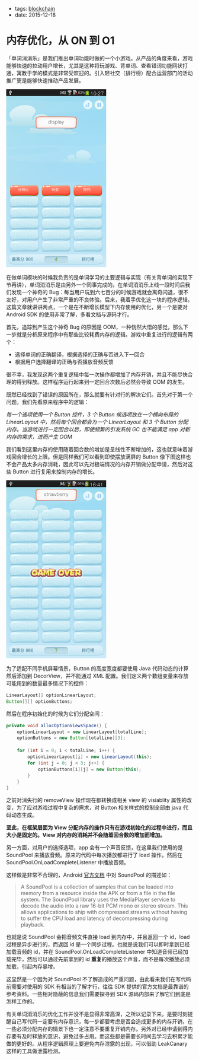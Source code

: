 - tags: [blockchain](/tags.md#blockchain)
- date: 2015-12-18

# 内存优化，从 ON 到 O1

「单词消消乐」是我们推出单词功能时做的一个小游戏。从产品的角度来看，游戏能够快速的拉动用户增长，尤其是这种将玩游戏、背单词、查看错词功能网状打通，寓教于学的模式是非常受欢迎的。引入轻社交（排行榜）配合运营部门的活动推广更是能够快速推动产品发展。

![2015 12 18 内存优化，从 O(N) 到 O(1) [android] d2347b11e38f42618cfc61c34644393c/2015-12-18-1.png](/images/2015-12-18-1.png)

在做单词模块的时候我负责的是单词学习的主要逻辑与实现（有关背单词的实现下节再讲），单词消消乐是由另外一个同事完成的。在单词消消乐上线一段时间后我们发现一个神奇的 Bug：每当用户玩到六七百分的时候游戏就会离奇闪退，很不友好，对用户产生了非常严重的不良体验。后来，我着手优化这一块的程序逻辑。这篇文章就讲讲两点，一个是在不断增长模型下内存使用的优化，另一个是要对 Android SDK 的使用非常了解，多看文档与源码才行。

首先，追踪到产生这个神奇 Bug 的原因是 OOM，一种恍然大悟的感觉，那么下一步就是分析原来程序中有那些比较耗费内存的逻辑。游戏中重复进行的逻辑有两个：

- 选择单词的正确翻译，根据选择的正确与否进入下一回合
- 根据用户选择翻译的正确与否播放音频反馈

很不幸，我发现这两个重复逻辑中每一次操作都增加了内存开销，并且不能尽快合理的得到释放。这样程序运行起来到一定回合次数后必然会导致 OOM 的发生。

既然已经找到了错误的原因所在，那么就要有针对行的解决它们。首先对于第一个问题，我们先看原来程序中的逻辑：

*每一个选项使用一个 Button 控件，3 个 Button 候选项放在一个横向布局的 LinearLayout 中，然后每个回合都会为一个 LinearLayout 和 3 个 Button 分配内存。当游戏进行一定回合以后，即使频繁的引发系统 GC 也不能满足 app 对新内存的需求，进而产生 OOM*

我们看到这里内存的使用随着回合数的增加是呈线性不断增加的，这也就意味着游戏回合增长的上限。但是同样我们可以看到即使摆放满屏的 Button 像下图这样也不会产品太多内存消耗，因此可以先对极端情况的内存开销做分配申请，然后对这些 Button 进行复用来控制内存的增长。

![2015 12 18 内存优化，从 O(N) 到 O(1) [android] d2347b11e38f42618cfc61c34644393c/2015-12-18-2.png](/images/2015-12-18-2.png)

为了适配不同手机屏幕情景，Button 的高度宽度都要使用 Java 代码动态的计算然后添加到 DecorView，并不能通过 XML 配置。我们定义两个数组变量来存放可能用到的数量最多情况下的控件：

```java
LinearLayout[] optionLinearLayout;
Button[][] optionButtons;

```

然后在程序初始化的时候为它们分配空间：

```java
private void allocOptionViewsSpace() {
    optionLinearLayout = new LinearLayout[totalLine];
    optionButtons = new Button[totalLine][3];

    for (int i = 0; i < totalLine; i++) {
        optionLinearLayout[i] = new LinearLayout(this);
        for (int j = 0; j < 3; j++) {
            optionButtons[i][j] = new Button(this);
        }
    }
}

```

之前对消失行的 removeView 操作现在都转换成相关 view 的 visiablity 属性的改变，为了应对游戏过程中复杂的需求，对 Button 相关样式的控制全部由 java 代码动态生成。

**至此，在框架层面为 View 分配内存的操作只有在游戏初始化的过程中进行，而且大小是固定的。View 对内存的消耗并不会随着回合数的增加而增加。**

另一方面，对用户的选择选项，app 会有一个声音反馈，在这里我们使用的是 SoundPool 来播放音频。原来的代码中每次播放都进行了 load 操作，然后在 SoundPool.OnLoadCompleteListener 中播放音频。

这样做是非常不合理的，Android [官方文档](http://developer.android.com/reference/android/media/SoundPool.html#setOnLoadCompleteListener(android.media.SoundPool.OnLoadCompleteListener)) 中对 SoundPool 的描述如：

> A SoundPool is a collection of samples that can be loaded into memory from a resource inside the APK or from a file in the file system. The SoundPool library uses the MediaPlayer service to decode the audio into a raw 16-bit PCM mono or stereo stream. This allows applications to ship with compressed streams without having to suffer the CPU load and latency of decompressing during playback.
> 

也就是说 SoundPool 会把音频文件直接 load 到内存中，并且返回一个 id，load 过程是异步进行的，而返回 id 是一个同步过程。也就是说我们可以即时拿到已经加载音频的 id，并在 SoundPool.OnLoadCompleteListener 中知道音频已经加载完毕，然后可以通过先前拿到的 id **重复**的播放这个声音，而不是每次播放必须加载，引起内存暴增。

这显然是一个因为对 SoundPool 不了解造成的严重问题，由此看来我们在写代码前需要对使用的 SDK 有相当的了解才行，往往 SDK 提供的官方文档是最靠谱的参考资料。一些相对隐蔽的信息我们需要探寻到 SDK 源码内部来了解它们到底是怎样工作的。

有关单词消消乐的优化工作并没不是显得非常高深，之所以记录下来，是要时刻提醒自己写代码一定要有内存意识，每一步都要考虑是否会造成更多的内存开销，在一些必须分配内存的情景下也一定注意不要重复开销内存。另外对已经申请到得内存要有及时释放的意识，避免过多占用。而这些都是需要长时间去学习去积累才能做的更好的。从程序逻辑原理上要避免内存泄露的出现，可以借助 LeakCanary 这样的工具做泄露检测。